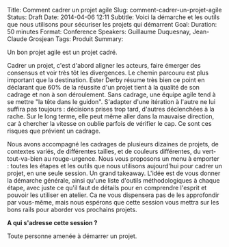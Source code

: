 Title: Comment cadrer un projet agile
Slug: comment-cadrer-un-projet-agile
Status: Draft
Date: 2014-04-06 12:11
Subtitle: Voici la démarche et les outils que nous utilisons pour sécuriser les projets qui démarrent
Goal: 
Duration: 50 minutes
Format: Conference
Speakers: Guillaume Duquesnay, Jean-Claude Grosjean
Tags: Produit
Summary: 

Un bon projet agile est un projet cadré.

Cadrer un projet, c'est d'abord aligner les acteurs, faire émerger des consensus et voir très tôt les divergences. Le chemin parcouru est plus important que la destination. Ester Derby résume très bien ce point en déclarant que 60% de la réussite d'un projet tient à la qualité de son cadrage et non à son déroulement. 
Sans cadrage, une équipe agile tend à se mettre "la tête dans le guidon". S'adapter d'une itération à l'autre ne lui suffira pas toujours : décisions prises trop tard, d'autres déclenchées à la rache. Sur le long terme, elle peut même aller dans la mauvaise direction, car à chercher la vitesse on oublie parfois de vérifier le cap. Ce sont ces risques que prévient un cadrage.

Nous avons accompagné les cadrages de plusieurs dizaines de projets, de contextes variés, de différentes tailles, et de couleurs différentes, du vert-tout-va-bien au rouge-urgence. 
Nous vous proposons un menu à emporter : toutes les étapes et les outils que nous utilisons aujourd'hui pour cadrer un projet, en une seule session. Un grand takeaway. L'idée est de vous donner la démarche générale, ainsi qu'une liste d'outils méthodologiques à chaque étape, avec juste ce qu'il faut de détails pour en comprendre l'esprit et pouvoir les utiliser en atelier. 
Ca ne vous dispensera pas de les approfondir par vous-même, mais nous espérons que cette session vous mettra sur les bons rails pour aborder vos prochains projets.

**A qui s'adresse cette session ?**

Toute personne amenée à démarrer un projet.


